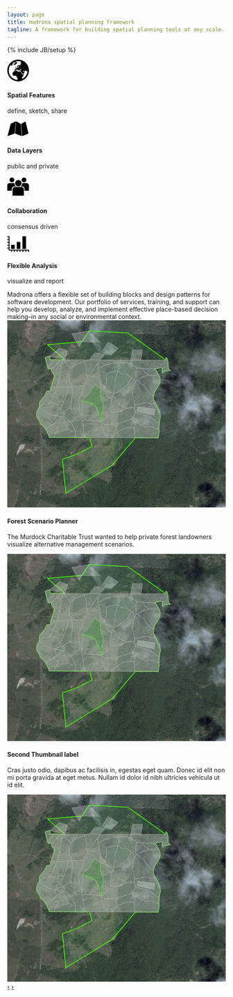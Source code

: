 ```yaml
---
layout: page
title: madrona spatial planning framework
tagline: A framework for building spatial planning tools at any scale.
---
```

{% include JB/setup %}
<div class="row">
  <div class="span6">
    <div class="row bugs">
      <div class="span3">
        <div class="bug">
          <div class="row">
            <div class="pull-left icon">
              <img class="tall" src="assets/img/features.png">
            </div>
            <div class="pull-left">
              <h4>Spatial&nbsp;Features</h4>
              <p>define, sketch, share</p>
            </div>
          </div>
        </div>
      </div>
      <div class="span3">
        <div class="bug">
          <div class="row">
            <div class="pull-left icon">
              <img src="assets/img/layers.png">
            </div>
            <div class="pull-left">
              <h4>Data&nbsp;Layers</h4>
              <p>public and private</p>
            </div>
          </div>
        </div>
      </div>
    </div>
    <div class="row">
      <div class="span3">
        <div class="bug">
          <div class="row">
            <div class="pull-left icon">
              <img class="tall" src="assets/img/collaboration.png">
            </div>
            <div class="pull-left">
              <h4>Collaboration</h4>
              <p>consensus driven</p>
            </div>
          </div>
        </div>
      </div>
      <div class="span3">
        <div class="bug">
          <div class="row">
            <div class="pull-left icon">
              <img src="assets/img/analysis.png">
            </div>
            <div class="pull-left">
              <h4>Flexible&nbsp;Analysis</h4>
              <p>visualize and report</p>
            </div>
          </div>
        </div>
      </div>
    </div>
    <div class="row">
      <div class="span6">
        Madrona offers a flexible set of building blocks and design patterns for software development. Our portfolio of services, training, and support can help you develop, analyze, and implement effective place-based decision making–in any social or environmental context.
      </div>
    </div>
  </div>
  <div class="span6">
    <div id="showcase" class="carousel">
    <!-- Carousel items -->
      <div class="carousel-inner">
      <div class="active item">
        <img src="assets/img/fsp.png">
        <div class="carousel-caption">
          <h4>Forest Scenario Planner</h4>
          <p>The Murdock Charitable Trust wanted to help private forest landowners visualize alternative management scenarios.</p>
        </div>
      </div>
      <div class="item">
        <img src="assets/img/fsp.png">
        <div class="carousel-caption">
          <h4>Second Thumbnail label</h4>
          <p>Cras justo odio, dapibus ac facilisis in, egestas eget quam. Donec id elit non mi porta gravida at eget metus. Nullam id dolor id nibh ultricies vehicula ut id elit.</p>
        </div>
      </div>
      <div class="item"><img src="assets/img/fsp.png"></div>
    </div>
    <!-- Carousel nav -->
    <a class="carousel-control left" href="#showcase" data-slide="prev">&lsaquo;</a>
    <a class="carousel-control right" href="#showcase" data-slide="next">&rsaquo;</a>
    </div>
   </div>
</div>


<script>
  $(window).load(function() {
    $('.carousel').carousel({
      interval: 8000
    })
    
  });
</script>